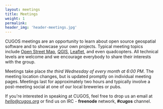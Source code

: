 ```yaml
---
layout: meetings
title: Meetings
weight: 1
permalink:
header_img: 'header-meetings.jpg'
---
```


CUGOS meetings are an opportunity to learn about open source geospatial software and to showcase your own projects. Typical meeting topics include [Open Street Map](http://www.openstreetmap.org/), [QGIS](http://www.qgis.org/en/site/), [Leaflet](http://leafletjs.com), and even quadcopters. All technical levels are welcome and we encourage everybody to share their interests with the group.

Meetings take place *the third Wednesday of every month at 6:00 PM*. The meeting location changes, but is updated promptly on individual meeting pages. Meetings last for approximately two hours and typically involve a post-meeting social at one of our local breweries or pubs.

If you're interested in speaking at CUGOS, feel free to drop us an email at *hello@cugos.org* or find us on IRC - **freenode** network, **#cugos** channel.
